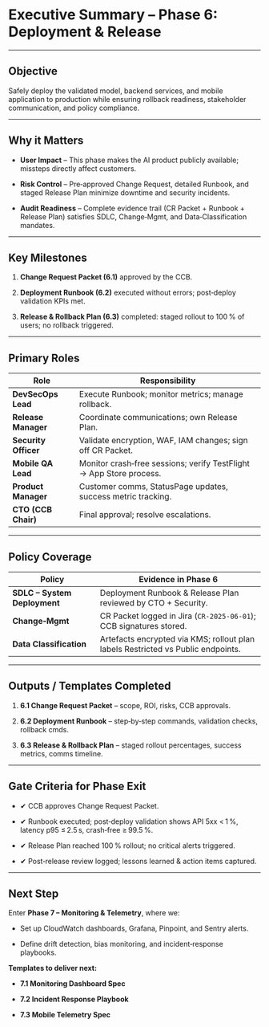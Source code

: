 # Executive Summary – Phase 6: Deployment & Release

---

## Objective

Safely deploy the validated model, backend services, and mobile application to production while ensuring rollback readiness, stakeholder communication, and policy compliance.

---

## Why it Matters

- **User Impact** – This phase makes the AI product publicly available; missteps directly affect customers.
    
- **Risk Control** – Pre‑approved Change Request, detailed Runbook, and staged Release Plan minimize downtime and security incidents.
    
- **Audit Readiness** – Complete evidence trail (CR Packet + Runbook + Release Plan) satisfies SDLC, Change‑Mgmt, and Data‑Classification mandates.
    

---

## Key Milestones

1. **Change Request Packet (6.1)** approved by the CCB.
    
2. **Deployment Runbook (6.2)** executed without errors; post‑deploy validation KPIs met.
    
3. **Release & Rollback Plan (6.3)** completed: staged rollout to 100 % of users; no rollback triggered.
    

---

## Primary Roles

|Role|Responsibility|
|---|---|
|**DevSecOps Lead**|Execute Runbook; monitor metrics; manage rollback.|
|**Release Manager**|Coordinate communications; own Release Plan.|
|**Security Officer**|Validate encryption, WAF, IAM changes; sign off CR Packet.|
|**Mobile QA Lead**|Monitor crash‑free sessions; verify TestFlight → App Store process.|
|**Product Manager**|Customer comms, StatusPage updates, success metric tracking.|
|**CTO (CCB Chair)**|Final approval; resolve escalations.|

---

## Policy Coverage

|Policy|Evidence in Phase 6|
|---|---|
|**SDLC – System Deployment**|Deployment Runbook & Release Plan reviewed by CTO + Security.|
|**Change‑Mgmt**|CR Packet logged in Jira (`CR-2025-06-01`); CCB signatures stored.|
|**Data Classification**|Artefacts encrypted via KMS; rollout plan labels Restricted vs Public endpoints.|

---

## Outputs / Templates Completed

1. **6.1 Change Request Packet** – scope, ROI, risks, CCB approvals.
    
2. **6.2 Deployment Runbook** – step‑by‑step commands, validation checks, rollback cmds.
    
3. **6.3 Release & Rollback Plan** – staged rollout percentages, success metrics, comms timeline.
    

---

## Gate Criteria for Phase Exit

- ✔ CCB approves Change Request Packet.
    
- ✔ Runbook executed; post‑deploy validation shows API 5xx < 1 %, latency p95 ≤ 2.5 s, crash‑free ≥ 99.5 %.
    
- ✔ Release Plan reached 100 % rollout; no critical alerts triggered.
    
- ✔ Post‑release review logged; lessons learned & action items captured.
    

---

## Next Step

Enter **Phase 7 – Monitoring & Telemetry**, where we:

- Set up CloudWatch dashboards, Grafana, Pinpoint, and Sentry alerts.
    
- Define drift detection, bias monitoring, and incident‑response playbooks.
    

**Templates to deliver next:**

- **7.1 Monitoring Dashboard Spec**
    
- **7.2 Incident Response Playbook**
    
- **7.3 Mobile Telemetry Spec**